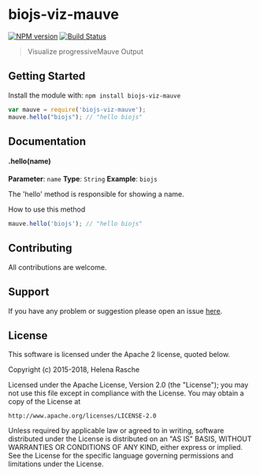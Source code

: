# biojs-viz-mauve

[![NPM version](http://img.shields.io/npm/v/biojs-viz-mauve.svg)](https://www.npmjs.org/package/biojs-viz-mauve) 
[![Build Status](https://secure.travis-ci.org/erasche/biojs-viz-mauve.png?branch=master)](http://travis-ci.org/erasche/biojs-viz-mauve) 

> Visualize progressiveMauve Output

## Getting Started
Install the module with: `npm install biojs-viz-mauve`

```javascript
var mauve = require('biojs-viz-mauve');
mauve.hello("biojs"); // "hello biojs"
```

## Documentation

#### .hello(name)

**Parameter**: `name`
**Type**: `String`
**Example**: `biojs`

The 'hello' method is responsible for showing a name.

How to use this method

```javascript
mauve.hello('biojs'); // "hello biojs"
```

## Contributing

All contributions are welcome.

## Support

If you have any problem or suggestion please open an issue [here](https://github.com/erasche/biojs-viz-mauve/issues).

## License 
This software is licensed under the Apache 2 license, quoted below.

Copyright (c) 2015-2018, Helena Rasche

Licensed under the Apache License, Version 2.0 (the "License"); you may not
use this file except in compliance with the License. You may obtain a copy of
the License at

    http://www.apache.org/licenses/LICENSE-2.0

Unless required by applicable law or agreed to in writing, software
distributed under the License is distributed on an "AS IS" BASIS, WITHOUT
WARRANTIES OR CONDITIONS OF ANY KIND, either express or implied. See the
License for the specific language governing permissions and limitations under
the License.
